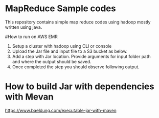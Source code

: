 # MapReduce  Sample  codes
This repository contains simple map reduce codes using hadoop mostly written using java.

#How to run on AWS EMR   

1. Setup a cluster with hadoop using CLI or console
2. Upload the Jar file and input file to a S3 bucket as below.
3. Add a step with Jar location. Provide arguments for input folder path and where the output should be saved.
4. Once completed the step you should observe following output.

# How to build Jar with dependencies with Mevan
https://www.baeldung.com/executable-jar-with-maven